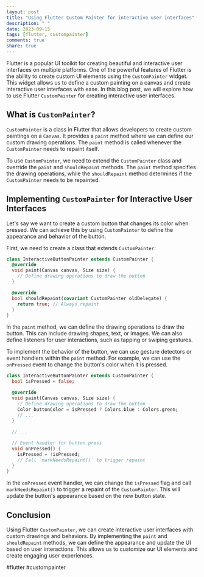 ```yaml
---
layout: post
title: "Using Flutter Custom Painter for interactive user interfaces"
description: " "
date: 2023-09-15
tags: [flutter, custompainter]
comments: true
share: true
---
```


Flutter is a popular UI toolkit for creating beautiful and interactive user interfaces on multiple platforms. One of the powerful features of Flutter is the ability to create custom UI elements using the `CustomPainter` widget. This widget allows us to define a custom painting on a canvas and create interactive user interfaces with ease. In this blog post, we will explore how to use Flutter `CustomPainter` for creating interactive user interfaces.

## What is `CustomPainter`?

`CustomPainter` is a class in Flutter that allows developers to create custom paintings on a `Canvas`. It provides a `paint` method where we can define our custom drawing operations. The `paint` method is called whenever the `CustomPainter` needs to repaint itself.

To use `CustomPainter`, we need to extend the `CustomPainter` class and override the `paint` and `shouldRepaint` methods. The `paint` method specifies the drawing operations, while the `shouldRepaint` method determines if the `CustomPainter` needs to be repainted.

## Implementing `CustomPainter` for Interactive User Interfaces

Let's say we want to create a custom button that changes its color when pressed. We can achieve this by using `CustomPainter` to define the appearance and behavior of the button.

First, we need to create a class that extends `CustomPainter`:

```dart
class InteractiveButtonPainter extends CustomPainter {
  @override
  void paint(Canvas canvas, Size size) {
    // Define drawing operations to draw the button
  }

  @override
  bool shouldRepaint(covariant CustomPainter oldDelegate) {
    return true; // Always repaint
  }
}
```

In the `paint` method, we can define the drawing operations to draw the button. This can include drawing shapes, text, or images. We can also define listeners for user interactions, such as tapping or swiping gestures.

To implement the behavior of the button, we can use gesture detectors or event handlers within the `paint` method. For example, we can use the `onPressed` event to change the button's color when it is pressed.

```dart
class InteractiveButtonPainter extends CustomPainter {
  bool isPressed = false;

  @override
  void paint(Canvas canvas, Size size) {
    // Define drawing operations to draw the button
    Color buttonColor = isPressed ? Colors.blue : Colors.green;
    // ...
  }
  
  // ...

  // Event handler for button press
  void onPressed() {
    isPressed = !isPressed;
    // Call `markNeedsRepaint()` to trigger repaint
  }
}
```

In the `onPressed` event handler, we can change the `isPressed` flag and call `markNeedsRepaint()` to trigger a repaint of the `CustomPainter`. This will update the button's appearance based on the new button state.

## Conclusion

Using Flutter `CustomPainter`, we can create interactive user interfaces with custom drawings and behaviors. By implementing the `paint` and `shouldRepaint` methods, we can define the appearance and update the UI based on user interactions. This allows us to customize our UI elements and create engaging user experiences.

#flutter #custompainter